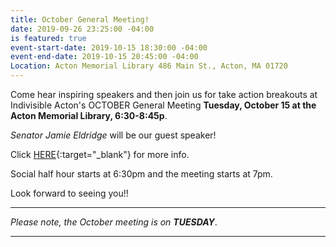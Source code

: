 ```yaml
---
title: October General Meeting!
date: 2019-09-26 23:25:00 -04:00
is featured: true
event-start-date: 2019-10-15 18:30:00 -04:00
event-end-date: 2019-10-15 20:45:00 -04:00
Location: Acton Memorial Library 486 Main St., Acton, MA 01720
---
```


Come hear inspiring speakers and then join us for take action breakouts at Indivisible Acton's OCTOBER General Meeting **Tuesday, October 15 at the Acton Memorial Library, 6:30-8:45p**.

*Senator Jamie Eldridge* will be our guest speaker!

Click [HERE](http://www.indivisibleacton.org//uploads/General%20Meeting%20Flyer%2010.15.19.pdf){:target="_blank"} for more info.

Social half hour starts at 6:30pm and the meeting starts at 7pm.

Look forward to seeing you!!

---

*Please note, the October meeting is on **TUESDAY***.

---
